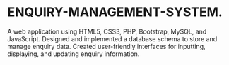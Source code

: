 # ENQUIRY-MANAGEMENT-SYSTEM.
A web application using HTML5, CSS3, PHP, Bootstrap, MySQL, and JavaScript.
Designed and implemented a database schema to store and manage enquiry data.
Created user-friendly interfaces for inputting, displaying, and updating enquiry information.
